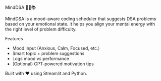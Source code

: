 MindDSA 🧘‍♀️📚

MindDSA is a mood-aware coding scheduler that suggests DSA problems based on your emotional state. It helps you align your mental energy with the right level of problem difficulty.

Features
- Mood input (Anxious, Calm, Focused, etc.)
- Smart topic + problem suggestions
- Logs mood vs performance
- (Optional) GPT-powered motivation tips

Built with ❤️ using Streamlit and Python.

